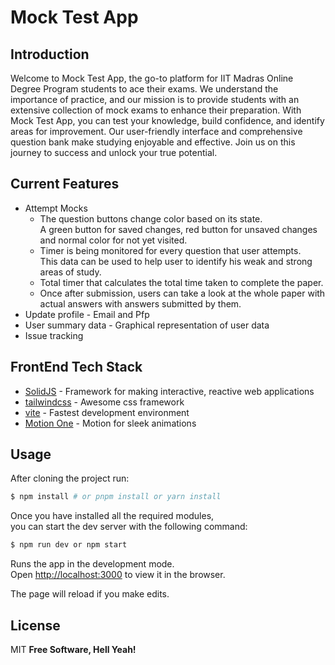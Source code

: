 # Mock Test App

## Introduction

Welcome to Mock Test App, the go-to platform for IIT Madras Online Degree Program students to ace their exams. We understand the importance of practice, and our mission is to provide students with an extensive collection of mock exams to enhance their preparation. With Mock Test App, you can test your knowledge, build confidence, and identify areas for improvement. Our user-friendly interface and comprehensive question bank make studying enjoyable and effective. Join us on this journey to success and unlock your true potential.

## Current Features

- Attempt Mocks
  - The question buttons change color based on its state. <br> A green button for saved changes, red button for unsaved changes and normal color for not yet visited.
  - Timer is being monitored for every question that user attempts. <br> This data can be used to help user to identify his weak and strong areas of study.
  - Total timer that calculates the total time taken to complete the paper.
  - Once after submission, users can take a look at the whole paper with actual answers with answers submitted by them.
- Update profile - Email and Pfp
- User summary data - Graphical representation of user data
- Issue tracking

## FrontEnd Tech Stack

- [SolidJS](https://www.solidjs.com/) - Framework for making interactive, reactive web applications
- [tailwindcss](https://tailwindcss.com/) - Awesome css framework
- [vite](https://vitejs.dev/) - Fastest development environment
- [Motion One](https://motion.dev/) - Motion for sleek animations

## Usage

After cloning the project run:

```bash
$ npm install # or pnpm install or yarn install
```

Once you have installed all the required modules, <br> you can start the dev server with the following command:

```bash
$ npm run dev or npm start
```

Runs the app in the development mode.<br>
Open [http://localhost:3000](http://localhost:3000) to view it in the browser.

The page will reload if you make edits.<br>

## License

MIT
**Free Software, Hell Yeah!**
